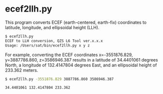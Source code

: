 # ecef2llh.py

This program converts ECEF (earth-centered, earth-fix) coordinates to latitude, longitude, and ellipsoidal height (LLH).

```bash
$ ecef2llh.py
ECEF to LLH conversion, QZS L6 Tool ver.x.x.x
Usage: /Users/sat/bin/ecef2llh.py x y z
```

For example, converting the ECEF coordinates x=-3551876.829, y=3887786.860, z=3586946.387 results in a latitude of 34.4401061 degrees North, a longitude of 132.4147804 degrees East, and an ellipsoidal height of 233.362 meters.

```bash
$ ecef2llh.py -3551876.829 3887786.860 3586946.387

34.4401061 132.4147804 233.362
```

